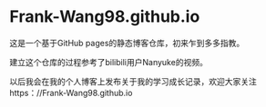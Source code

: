 # Frank-Wang98.github.io

这是一个基于GitHub pages的静态博客仓库，初来乍到多多指教。

建立这个仓库的过程参考了bilibili用户Nanyuke的视频。

以后我会在我的个人博客上发布关于我的学习成长记录，欢迎大家关注https：//Frank-Wang98.github.io

